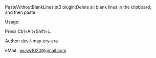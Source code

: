 PasteWithoutBlankLines
st3 plugin:Delete all blank lines in the clipboard, and then paste.

Usage:

Press Ctrl+Alt+Shift+L.

Author: devil-may-cry-era

eMail : wusw1020@gmail.com
